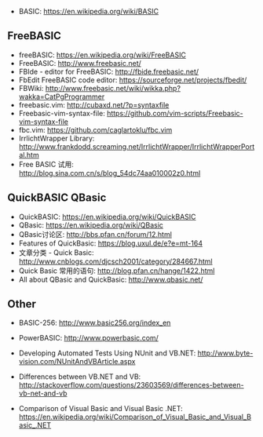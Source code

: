 * BASIC: https://en.wikipedia.org/wiki/BASIC


## FreeBASIC

* freeBASIC: https://en.wikipedia.org/wiki/FreeBASIC
* FreeBASIC: http://www.freebasic.net/
* FBIde - editor for FreeBASIC: http://fbide.freebasic.net/
* FbEdit FreeBASIC code editor: https://sourceforge.net/projects/fbedit/
* FBWiki: http://www.freebasic.net/wiki/wikka.php?wakka=CatPgProgrammer
* freebasic.vim: http://cubaxd.net/?p=syntaxfile
* Freebasic-vim-syntax-file: https://github.com/vim-scripts/Freebasic-vim-syntax-file
* fbc.vim: https://github.com/caglartoklu/fbc.vim
* IrrlichtWrapper Library: http://www.frankdodd.screaming.net/IrrlichtWrapper/IrrlichtWrapperPortal.htm
* Free BASIC 试用: http://blog.sina.com.cn/s/blog_54dc74aa010002z0.html


## QuickBASIC QBasic

* QuickBASIC: https://en.wikipedia.org/wiki/QuickBASIC
* QBasic: https://en.wikipedia.org/wiki/QBasic
* QBasic讨论区: http://bbs.pfan.cn/forum/12.html
* Features of QuickBasic: https://blog.uxul.de/e?e=mt-164
* 文章分类 - Quick Basic: http://www.cnblogs.com/djcsch2001/category/284667.html
* Quick Basic 常用的语句: http://blog.pfan.cn/hange/1422.html
* All about QBasic and QuickBasic: http://www.qbasic.net/

## Other

* BASIC-256: http://www.basic256.org/index_en
* PowerBASIC: http://www.powerbasic.com/

* Developing Automated Tests Using NUnit and VB.NET: http://www.byte-vision.com/NUnitAndVBArticle.aspx
* Differences between VB.NET and VB: http://stackoverflow.com/questions/23603569/differences-between-vb-net-and-vb
* Comparison of Visual Basic and Visual Basic .NET: https://en.wikipedia.org/wiki/Comparison_of_Visual_Basic_and_Visual_Basic_.NET







